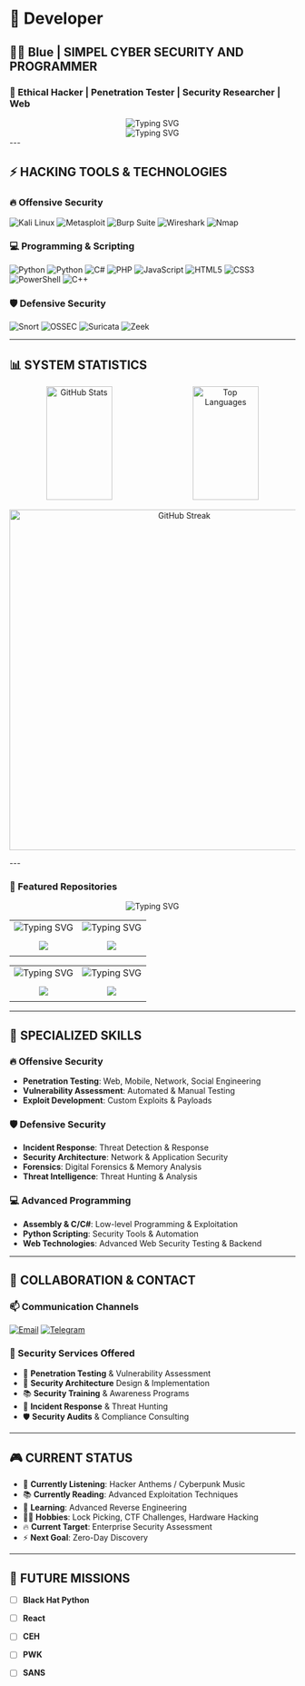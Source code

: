 # 🖤 Developer

## 👨‍💻 Blue | SIMPEL CYBER SECURITY AND PROGRAMMER 
### 🎯 Ethical Hacker | Penetration Tester | Security Researcher | Web

<div align="center">
  <img src="https://readme-typing-svg.herokuapp.com?font=Fira+Code&weight=500&size=25&pause=1000&color=00FF00&center=true&vCenter=true&width=600&height=100&lines=Welcome+to+My+Profile;%3E+Access+Granted;%3E+System+Online;%3E+Ready+to+Hack" alt="Typing SVG" />
</div>
<div align="center">
  <img src="https://readme-typing-svg.herokuapp.com?font=Fira+Code&weight=500&size=23&pause=1200&color=00FF00&center=true&vCenter=true&width=700&height=120&lines=Hi+%F0%9F%91%8B+My+Name+is+Blue;I+%E2%9D%A4%EF%B8%8F+Programming+%26+Cyber+Security;Currently+Researching+%F0%9F%94%8D+%26+Building+My+Website;Glad+You're+Here+%F0%9F%98%8A;This+Profile+Gets+Updated+Daily+%F0%9F%9A%80" alt="Typing SVG" />
</div>
---

## ⚡ HACKING TOOLS & TECHNOLOGIES

### 🔥 Offensive Security
![Kali Linux](https://img.shields.io/badge/Kali_Linux-557C94?style=for-the-badge&logo=kali-linux&logoColor=white)
![Metasploit](https://img.shields.io/badge/Metasploit-000000?style=for-the-badge&logo=metasploit&logoColor=white)
![Burp Suite](https://img.shields.io/badge/Burp_Suite-FF6633?style=for-the-badge&logo=burp-suite&logoColor=white)
![Wireshark](https://img.shields.io/badge/Wireshark-1679A7?style=for-the-badge&logo=wireshark&logoColor=white)
![Nmap](https://img.shields.io/badge/Nmap-000000?style=for-the-badge&logo=nmap&logoColor=white)

### 💻 Programming & Scripting
![Python](https://img.shields.io/badge/Python-000000?style=for-the-badge&logo=python&logoColor=00FF00)
![Python](https://img.shields.io/badge/Python-000000?style=for-the-badge&logo=python&logoColor=00FF00)
![C#](https://img.shields.io/badge/C%23-000000?style=for-the-badge&logo=c-sharp&logoColor=00FF00)
![PHP](https://img.shields.io/badge/PHP-000000?style=for-the-badge&logo=php&logoColor=00FF00)
![JavaScript](https://img.shields.io/badge/JavaScript-000000?style=for-the-badge&logo=javascript&logoColor=00FF00)
![HTML5](https://img.shields.io/badge/HTML5-000000?style=for-the-badge&logo=html5&logoColor=00FF00)
![CSS3](https://img.shields.io/badge/CSS3-000000?style=for-the-badge&logo=css3&logoColor=00FF00)
![PowerShell](https://img.shields.io/badge/PowerShell-000000?style=for-the-badge&logo=powershell&logoColor=00FF00)
![C++](https://img.shields.io/badge/C++-000000?style=for-the-badge&logo=c%2B%2B&logoColor=00FF00)

### 🛡️ Defensive Security
![Snort](https://img.shields.io/badge/Snort-000000?style=for-the-badge&logo=snort&logoColor=00FF00)
![OSSEC](https://img.shields.io/badge/OSSEC-000000?style=for-the-badge&logo=ossec&logoColor=00FF00)
![Suricata](https://img.shields.io/badge/Suricata-000000?style=for-the-badge&logo=suricata&logoColor=00FF00)
![Zeek](https://img.shields.io/badge/Zeek-000000?style=for-the-badge&logo=zeek&logoColor=00FF00)

---

## 📊 SYSTEM STATISTICS

<p align="center">
  <img src="https://github-readme-stats.vercel.app/api?username=BlueZeroDay&show_icons=true&theme=dark&hide_border=true&bg_color=000000&title_color=00FF00&text_color=00FF00&icon_color=00FF00&border_color=00FF00" alt="GitHub Stats" width="48%" height="200px"/>
  &nbsp;&nbsp;
  <img src="https://github-readme-stats.vercel.app/api/top-langs/?username=BlueZeroDay&layout=compact&theme=dark&hide_border=true&bg_color=000000&title_color=00FF00&text_color=00FF00&border_color=00FF00" alt="Top Languages" width="48%" height="200px"/>
</p>

<p align="center">
  <img src="https://github-readme-streak-stats.herokuapp.com/?user=BlueZeroDay&theme=dark&hide_border=true&background=000000&stroke=00FF00&ring=00FF00&fire=00FF00&currStreakNum=00FF00&currStreakLabel=00FF00&sideNums=00FF00&sideLabels=00FF00&dates=00FF00" alt="GitHub Streak" width="600"/>
</p>
---

### 🚀 Featured Repositories
<!-- Repo Cards Matrix Style -->
<div align="center">
  <img src="https://readme-typing-svg.herokuapp.com?font=Fira+Code&weight=500&size=25&pause=1000&color=00FF00&center=true&vCenter=true&width=600&height=100&lines=My+work" alt="Typing SVG" />
</div>

<!-- Row 1: Software Engineering & TNavista -->
<div align="center">
  <table>
    <tr>
      <!-- Text Row -->
      <td align="center">
        <img src="https://readme-typing-svg.herokuapp.com?font=Fira+Code&weight=500&size=18&pause=1000&color=00FF00&center=true&vCenter=true&width=300&height=45&lines=Software+Engineering+Repository" alt="Typing SVG" />
      </td>
      <td align="center">
        <img src="https://readme-typing-svg.herokuapp.com?font=Fira+Code&weight=500&size=18&pause=1000&color=00FF00&center=true&vCenter=true&width=300&height=45&lines=TNavista+Repository" alt="Typing SVG" />
      </td>
    </tr>
    <tr>
      <!-- Cards Row -->
      <td align="center" style="padding: 10px;">
        <a href="https://github.com/BlueZeroDay/software-engineering">
          <img src="https://github-readme-stats.vercel.app/api/pin/?username=BlueZeroDay&repo=software-engineering&theme=dark&hide_border=true&bg_color=000000&title_color=00FF00&text_color=00FF00&border_color=00FF00" />
        </a>
      </td>
      <td align="center" style="padding: 10px;">
        <a href="https://github.com/BlueZeroDay/tnavista">
          <img src="https://github-readme-stats.vercel.app/api/pin/?username=BlueZeroDay&repo=tnavista&theme=dark&hide_border=true&bg_color=000000&title_color=00FF00&text_color=00FF00&border_color=00FF00" />
        </a>
      </td>
    </tr>
  </table>
</div>

<!-- Row 2: Especial Topic & Personal Project -->
<div align="center">
  <table>
    <tr>
      <!-- Text Row -->
      <td align="center">
        <img src="https://readme-typing-svg.herokuapp.com?font=Fira+Code&weight=500&size=18&pause=1000&color=00FF00&center=true&vCenter=true&width=300&height=45&lines=Especial+Topic+Repository" alt="Typing SVG" />
      </td>
      <td align="center">
        <img src="https://readme-typing-svg.herokuapp.com?font=Fira+Code&weight=500&size=18&pause=1000&color=00FF00&center=true&vCenter=true&width=300&height=45&lines=My+Personal+Project" alt="Typing SVG" />
      </td>
    </tr>
    <tr>
      <!-- Cards Row -->
      <td align="center" style="padding: 10px;">
        <a href="https://github.com/BlueZeroDay/espesial-topic">
          <img src="https://github-readme-stats.vercel.app/api/pin/?username=BlueZeroDay&repo=espesial-topic&theme=dark&hide_border=true&bg_color=000000&title_color=00FF00&text_color=00FF00&border_color=00FF00" />
        </a>
      </td>
      <td align="center" style="padding: 10px;">
        <a href="https://github.com/BlueZeroDay/my-personal-project">
          <img src="https://github-readme-stats.vercel.app/api/pin/?username=BlueZeroDay&repo=my-personal-project&theme=dark&hide_border=true&bg_color=000000&title_color=00FF00&text_color=00FF00&border_color=00FF00" />
        </a>
      </td>
    </tr>
  </table>
</div>




---

## 🎯 SPECIALIZED SKILLS

### 🔥 Offensive Security
- **Penetration Testing**: Web, Mobile, Network, Social Engineering
- **Vulnerability Assessment**: Automated & Manual Testing
- **Exploit Development**: Custom Exploits & Payloads

### 🛡️ Defensive Security  
- **Incident Response**: Threat Detection & Response
- **Security Architecture**: Network & Application Security
- **Forensics**: Digital Forensics & Memory Analysis
- **Threat Intelligence**: Threat Hunting & Analysis

### 💻 Advanced Programming
- **Assembly & C/C#**: Low-level Programming & Exploitation
- **Python Scripting**: Security Tools & Automation
- **Web Technologies**: Advanced Web Security Testing & Backend
---

## 🤝 COLLABORATION & CONTACT

### 📫 Communication Channels
[![Email](https://img.shields.io/badge/Email-000000?style=for-the-badge&logo=gmail&logoColor=00FF00)](mailto:mhm.l.m.134713811355@gmail.com)
[![Telegram](https://img.shields.io/badge/Telegram-000000?style=for-the-badge&logo=telegram&logoColor=00FF00)](https://t.me/BlueZeroDay)
### 💼 Security Services Offered
- 🔧 **Penetration Testing** & Vulnerability Assessment
- 🚀 **Security Architecture** Design & Implementation
- 📚 **Security Training** & Awareness Programs
- 🎯 **Incident Response** & Threat Hunting
- 🛡️ **Security Audits** & Compliance Consulting

---

## 🎮 CURRENT STATUS

- 🎵 **Currently Listening**: Hacker Anthems / Cyberpunk Music
- 📚 **Currently Reading**: Advanced Exploitation Techniques
- 🎯 **Learning**: Advanced Reverse Engineering
- 🏃‍♂️ **Hobbies**: Lock Picking, CTF Challenges, Hardware Hacking
- 🔥 **Current Target**: Enterprise Security Assessment
- ⚡ **Next Goal**: Zero-Day Discovery


---

## 🎯 FUTURE MISSIONS

- [ ] **Black Hat Python**
- [ ] **React**
- [ ] **CEH**
- [ ] **PWK**
- [ ] **SANS**


